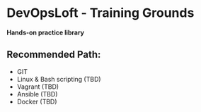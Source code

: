 # DevOpsLoft - Training Grounds
**Hands-on practice library**

## Recommended Path:
* GIT 
* Linux & Bash scripting (TBD)
* Vagrant (TBD)
* Ansible (TBD)
* Docker (TBD)